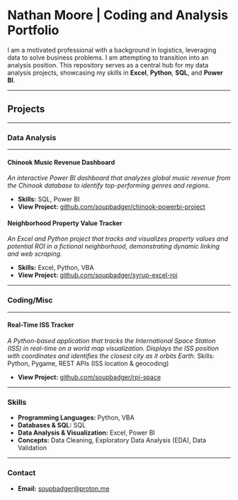 # Nathan Moore | Coding and Analysis Portfolio

I am a motivated professional with a background in logistics, leveraging data to solve business problems. I am attempting to transition into an analysis position. This repository serves as a central hub for my data analysis projects, showcasing my skills in **Excel**, **Python**, **SQL**, and **Power BI**.

---

## **Projects**

---

### Data Analysis

--- 




#### **Chinook Music Revenue Dashboard**
*An interactive Power BI dashboard that analyzes global music revenue from the Chinook database to identify top-performing genres and regions.*
* **Skills:** SQL, Power BI
* **View Project:** [github.com/soupbadger/chinook-powerbi-project](https://github.com/soupbadger/chinook-powerbi-project)






#### **Neighborhood Property Value Tracker**
*An Excel and Python project that tracks and visualizes property values and potential ROI in a fictional neighborhood, demonstrating dynamic linking and web scraping.*
* **Skills:** Excel, Python, VBA
* **View Project:** [github.com/soupbadger/syrup-excel-roi](https://github.com/soupbadger/syrup-excel-roi)

---

### Coding/Misc

--- 


#### **Real-Time ISS Tracker**
*A Python-based application that tracks the International Space Station (ISS) in real-time on a world map visualization. Displays the ISS position with coordinates and identifies the closest city as it orbits Earth.*
Skills: Python, Pygame, REST APIs (ISS location & geocoding)
* **View Project:** [github.com/soupbadger/rpi-space](https://github.com/soupbadger/rpi-space)


---

### **Skills**

* **Programming Languages:** Python, VBA
* **Databases & SQL:** SQL
* **Data Analysis & Visualization:** Excel, Power BI
* **Concepts:** Data Cleaning, Exploratory Data Analysis (EDA), Data Validation

---

### **Contact**

* **Email:** soupbadger@proton.me
